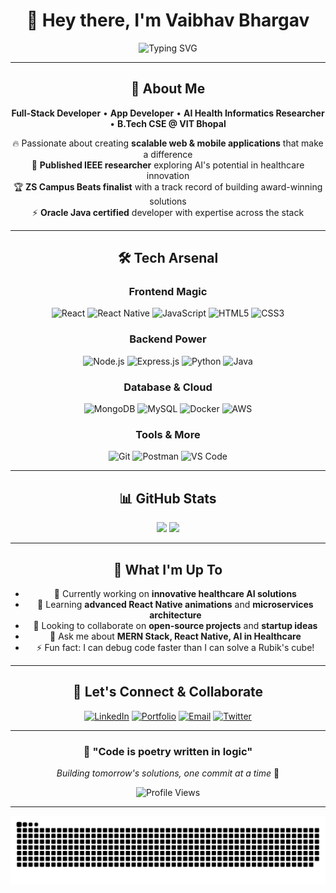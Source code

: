 <div align="center">

# 💫 Hey there, I'm Vaibhav Bhargav

<img src="https://readme-typing-svg.herokuapp.com?font=Fira+Code&size=22&duration=3000&pause=1000&color=00D9FF&center=true&vCenter=true&width=600&lines=Full-Stack+Developer+%7C+AI+Researcher;MERN+%26+React+Native+Specialist;Published+IEEE+Researcher;Building+the+Future+with+Code" alt="Typing SVG" />

---

## 🚀 **About Me**

**Full-Stack Developer** • **App Developer** • **AI Health Informatics Researcher** • **B.Tech CSE @ VIT Bhopal**

🔥 Passionate about creating **scalable web & mobile applications** that make a difference  
🧠 **Published IEEE researcher** exploring AI's potential in healthcare innovation  
🏆 **ZS Campus Beats finalist** with a track record of building award-winning solutions  
⚡ **Oracle Java certified** developer with expertise across the stack

---

## 🛠️ **Tech Arsenal**

### **Frontend Magic**
![React](https://img.shields.io/badge/React-20232A?style=for-the-badge&logo=react&logoColor=61DAFB)
![React Native](https://img.shields.io/badge/React_Native-20232A?style=for-the-badge&logo=react&logoColor=61DAFB)
![JavaScript](https://img.shields.io/badge/JavaScript-F7DF1E?style=for-the-badge&logo=javascript&logoColor=black)
![HTML5](https://img.shields.io/badge/HTML5-E34F26?style=for-the-badge&logo=html5&logoColor=white)
![CSS3](https://img.shields.io/badge/CSS3-1572B6?style=for-the-badge&logo=css3&logoColor=white)

### **Backend Power**
![Node.js](https://img.shields.io/badge/Node.js-43853D?style=for-the-badge&logo=node.js&logoColor=white)
![Express.js](https://img.shields.io/badge/Express.js-404D59?style=for-the-badge)
![Python](https://img.shields.io/badge/Python-3776AB?style=for-the-badge&logo=python&logoColor=white)
![Java](https://img.shields.io/badge/Java-ED8B00?style=for-the-badge&logo=java&logoColor=white)

### **Database & Cloud**
![MongoDB](https://img.shields.io/badge/MongoDB-4EA94B?style=for-the-badge&logo=mongodb&logoColor=white)
![MySQL](https://img.shields.io/badge/MySQL-00000F?style=for-the-badge&logo=mysql&logoColor=white)
![Docker](https://img.shields.io/badge/Docker-2496ED?style=for-the-badge&logo=docker&logoColor=white)
![AWS](https://img.shields.io/badge/AWS-232F3E?style=for-the-badge&logo=amazon-aws&logoColor=white)

### **Tools & More**
![Git](https://img.shields.io/badge/Git-F05032?style=for-the-badge&logo=git&logoColor=white)
![Postman](https://img.shields.io/badge/Postman-FF6C37?style=for-the-badge&logo=postman&logoColor=white)
![VS Code](https://img.shields.io/badge/VS_Code-0078D4?style=for-the-badge&logo=visual%20studio%20code&logoColor=white)

---

## 📊 **GitHub Stats**

<div align="center">
  <img height="180em" src="https://github-readme-stats.vercel.app/api?username=vaibhavbhargav&show_icons=true&theme=tokyonight&include_all_commits=true&count_private=true"/>
  <img height="180em" src="https://github-readme-stats.vercel.app/api/top-langs/?username=vaibhavbhargav&layout=compact&langs_count=8&theme=tokyonight"/>
</div>



---

## 🌟 **What I'm Up To**

- 🔭 Currently working on **innovative healthcare AI solutions**
- 🌱 Learning **advanced React Native animations** and **microservices architecture**
- 👯 Looking to collaborate on **open-source projects** and **startup ideas**
- 💬 Ask me about **MERN Stack, React Native, AI in Healthcare**
- ⚡ Fun fact: I can debug code faster than I can solve a Rubik's cube!

---

## 🤝 **Let's Connect & Collaborate**

<div align="center">

[![LinkedIn](https://img.shields.io/badge/LinkedIn-0077B5?style=for-the-badge&logo=linkedin&logoColor=white)](https://www.linkedin.com/in/vaibhav-bhargav-208470252/)
[![Portfolio](https://img.shields.io/badge/Portfolio-FF5722?style=for-the-badge&logo=firefox&logoColor=white)](https://vaibhav-taupe.vercel.app/)
[![Email](https://img.shields.io/badge/Gmail-D14836?style=for-the-badge&logo=gmail&logoColor=white)](mailto:vaibhavbhargav03@gmail.com)
[![Twitter](https://img.shields.io/badge/Twitter-1DA1F2?style=for-the-badge&logo=twitter&logoColor=white)](#)

</div>

---

<div align="center">

### 💭 **"Code is poetry written in logic"**

*Building tomorrow's solutions, one commit at a time* 🚀

![Profile Views](https://komarev.com/ghpvc/?username=vaibhavbhargav&color=blueviolet&style=flat-square&label=Profile+Views)

</div>

---

<div align="center">
  <img src="https://raw.githubusercontent.com/platane/snk/output/github-contribution-grid-snake-dark.svg" alt="Snake animation" />
</div>

</div>
